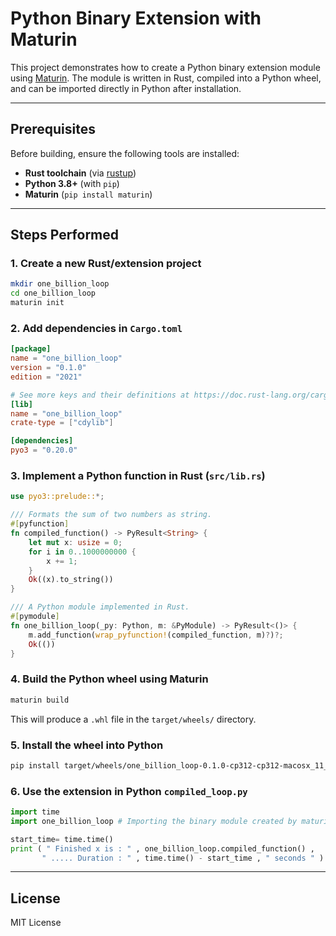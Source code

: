 # Python Binary Extension with Maturin

This project demonstrates how to create a Python binary extension module using [Maturin](https://github.com/PyO3/maturin).
The module is written in Rust, compiled into a Python wheel, and can be imported directly in Python after installation.

---

## Prerequisites

Before building, ensure the following tools are installed:

* **Rust toolchain** (via [rustup](https://rustup.rs/))
* **Python 3.8+** (with `pip`)
* **Maturin** (`pip install maturin`)

---

## Steps Performed

### 1. Create a new Rust/extension project

```bash
mkdir one_billion_loop
cd one_billion_loop
maturin init
```

### 2. Add dependencies in `Cargo.toml`

```toml
[package]
name = "one_billion_loop"
version = "0.1.0"
edition = "2021"

# See more keys and their definitions at https://doc.rust-lang.org/cargo/reference/manifest.html
[lib]
name = "one_billion_loop"
crate-type = ["cdylib"]

[dependencies]
pyo3 = "0.20.0"
```

### 3. Implement a Python function in Rust (`src/lib.rs`)

```rust
use pyo3::prelude::*;

/// Formats the sum of two numbers as string.
#[pyfunction]
fn compiled_function() -> PyResult<String> {
    let mut x: usize = 0;
    for i in 0..1000000000 {
        x += 1;
    }
    Ok((x).to_string())
}

/// A Python module implemented in Rust.
#[pymodule]
fn one_billion_loop(_py: Python, m: &PyModule) -> PyResult<()> {
    m.add_function(wrap_pyfunction!(compiled_function, m)?)?;
    Ok(())
}
```

### 4. Build the Python wheel using Maturin

```bash
maturin build
```

This will produce a `.whl` file in the `target/wheels/` directory.

### 5. Install the wheel into Python

```bash
pip install target/wheels/one_billion_loop-0.1.0-cp312-cp312-macosx_11_0_arm64.whl
```

### 6. Use the extension in Python `compiled_loop.py`

```python
import time
import one_billion_loop # Importing the binary module created by maturin

start_time= time.time()
print ( " Finished x is : " , one_billion_loop.compiled_function() , 
       " ..... Duration : " , time.time() - start_time , " seconds " )
```

---


## License

MIT License
